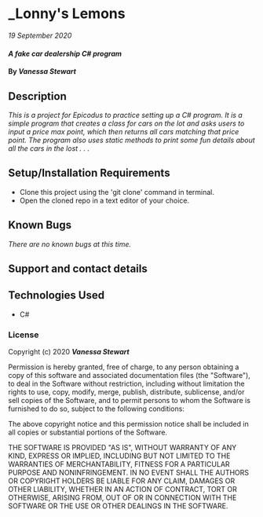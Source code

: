 # _Lonny's Lemons

_19 September 2020_

#### _A fake car dealership C# program_

#### By _**Vanessa Stewart**_

## Description

_This is a project for Epicodus to practice setting up a C# program. It is a simple program that creates a class for cars on the lot and asks users to input a price max point, which then returns all cars matching that price point. The program also uses static methods to print some fun details about all the cars in the lost . . ._



## Setup/Installation Requirements

* Clone this project using the 'git clone' command in terminal.
* Open the cloned repo in a text editor of your choice.

## Known Bugs

_There are no known bugs at this time._

## Support and contact details

## Technologies Used

* C#

### License

Copyright (c) 2020 **_Vanessa Stewart_**

Permission is hereby granted, free of charge, to any person obtaining a copy of this software and associated documentation files (the "Software"), to deal in the Software without restriction, including without limitation the rights to use, copy, modify, merge, publish, distribute, sublicense, and/or sell copies of the Software, and to permit persons to whom the Software is furnished to do so, subject to the following conditions:

The above copyright notice and this permission notice shall be included in all copies or substantial portions of the Software.

THE SOFTWARE IS PROVIDED "AS IS", WITHOUT WARRANTY OF ANY KIND, EXPRESS OR IMPLIED, INCLUDING BUT NOT LIMITED TO THE WARRANTIES OF MERCHANTABILITY, FITNESS FOR A PARTICULAR PURPOSE AND NONINFRINGEMENT. IN NO EVENT SHALL THE AUTHORS OR COPYRIGHT HOLDERS BE LIABLE FOR ANY CLAIM, DAMAGES OR OTHER LIABILITY, WHETHER IN AN ACTION OF CONTRACT, TORT OR OTHERWISE, ARISING FROM, OUT OF OR IN CONNECTION WITH THE SOFTWARE OR THE USE OR OTHER DEALINGS IN THE SOFTWARE.
